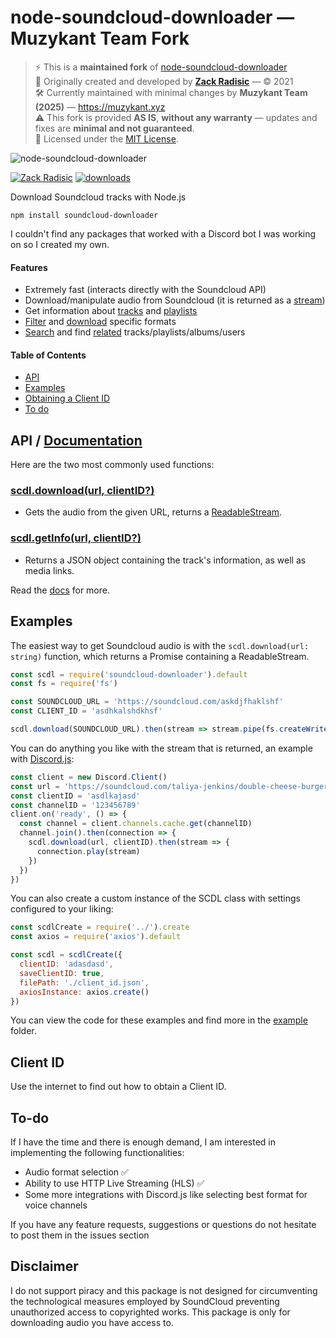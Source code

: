 # node-soundcloud-downloader — Muzykant Team Fork

> ⚡️ This is a **maintained fork** of [node-soundcloud-downloader](https://github.com/zackradisic/node-soundcloud-downloader)  
> 👤 Originally created and developed by **[Zack Radisic](https://github.com/zackradisic)** — © 2021  
> 🛠️ Currently maintained with minimal changes by **Muzykant Team (2025)** — https://muzykant.xyz  
> ⚠️ This fork is provided **AS IS**, **without any warranty** — updates and fixes are **minimal and not guaranteed**.  
> 📄 Licensed under the [MIT License](./LICENSE.md).

![node-soundcloud-downloader](https://socialify.git.ci/zackradisic/node-soundcloud-downloader/image?font=Raleway&language=1&owner=1&stargazers=1&theme=Dark)


[![Zack Radisic](https://img.shields.io/badge/Author-Zack%20Radisic-green)](https://github.com/zackradisic)
[![downloads](https://img.shields.io/npm/dt/soundcloud-downloader)](https://www.npmjs.com/package/soundcloud-downloader)


Download Soundcloud tracks with Node.js
```
npm install soundcloud-downloader
```

I couldn't find any packages that worked with a Discord bot I was working on so I created my own.

#### Features
- Extremely fast (interacts directly with the Soundcloud API)
- Download/manipulate audio from Soundcloud (it is returned as a [stream](https://nodejs.org/api/stream.html))
- Get information about [tracks](https://zackradisic.github.io/node-soundcloud-downloader/classes/_index_.scdl.html#getinfo) and [playlists](https://zackradisic.github.io/node-soundcloud-downloader/classes/_index_.scdl.html#getsetinfo)
- [Filter](https://zackradisic.github.io/node-soundcloud-downloader/classes/_index_.scdl.html#filtermedia) and [download](https://zackradisic.github.io/node-soundcloud-downloader/classes/_index_.scdl.html#downloadformat) specific formats
- [Search](https://zackradisic.github.io/node-soundcloud-downloader/classes/_index_.scdl.html#search) and find [related](https://zackradisic.github.io/node-soundcloud-downloader/classes/_index_.scdl.html#related) tracks/playlists/albums/users

#### Table of Contents
- [API](#api)
- [Examples](#examples)
- [Obtaining a Client ID](#client-id)
- [To do](#to-do)

## API / [Documentation](https://zackradisic.github.io/node-soundcloud-downloader/classes/_index_.scdl.html)
Here are the two most commonly used functions:
### [scdl.download(url, clientID?)](https://zackradisic.github.io/node-soundcloud-downloader/classes/_index_.scdl.html#download)
- Gets the audio from the given URL, returns a [ReadableStream](https://nodejs.org/api/stream.html#stream_class_stream_readable).

### [scdl.getInfo(url, clientID?)](https://zackradisic.github.io/node-soundcloud-downloader/classes/_index_.scdl.html#getinfo)
- Returns a JSON object containing the track's information, as well as media links.

Read the [docs](https://zackradisic.github.io/node-soundcloud-downloader/classes/_index_.scdl.html) for more.

## Examples
The easiest way to get Soundcloud audio is with the `scdl.download(url: string)` function, which returns a Promise containing a ReadableStream.
```javascript
const scdl = require('soundcloud-downloader').default
const fs = require('fs')

const SOUNDCLOUD_URL = 'https://soundcloud.com/askdjfhaklshf'
const CLIENT_ID = 'asdhkalshdkhsf'

scdl.download(SOUNDCLOUD_URL).then(stream => stream.pipe(fs.createWriteStream('audio.mp3')))
```

You can do anything you like with the stream that is returned, an example with [Discord.js](https://github.com/discordjs/discord.js/):
```javascript
const client = new Discord.Client()
const url = 'https://soundcloud.com/taliya-jenkins/double-cheese-burger-hold-the'
const clientID = 'asdlkajasd'
const channelID = '123456789'
client.on('ready', () => {
  const channel = client.channels.cache.get(channelID)
  channel.join().then(connection => {
    scdl.download(url, clientID).then(stream => {
      connection.play(stream)
    })
  })
})
```

You can also create a custom instance of the SCDL class with settings configured to your liking:
```javascript
const scdlCreate = require('../').create
const axios = require('axios').default

const scdl = scdlCreate({
  clientID: 'adasdasd',
  saveClientID: true,
  filePath: './client_id.json',
  axiosInstance: axios.create()
})
```

You can view the code for these examples and find more in the [example](example) folder.


## Client ID
Use the internet to find out how to obtain a Client ID.

## To-do
If I have the time and there is enough demand, I am interested in implementing the following functionalities:
- Audio format selection ✅
- Ability to use HTTP Live Streaming (HLS) ✅
- Some more integrations with Discord.js like selecting best format for voice channels

If you have any feature requests, suggestions or questions do not hesitate to post them in the issues section

## Disclaimer
I do not support piracy and this package is not designed for circumventing the technological measures employed
by SoundCloud preventing unauthorized access to copyrighted works. This package is only for downloading
audio you have access to.
